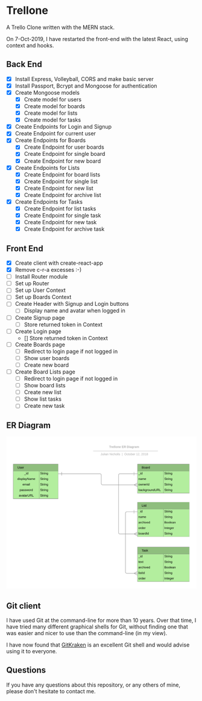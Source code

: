 # Trellone

A Trello Clone written with the MERN stack.

On 7-Oct-2019, I have restarted the front-end with the latest React,
using context and hooks.

## Back End

* [x] Install Express, Volleyball, CORS and make basic server
* [x] Install Passport, Bcrypt and Mongoose for authentication
* [x] Create Mongoose models
  * [x] Create model for users
  * [x] Create model for boards
  * [x] Create model for lists
  * [x] Create model for tasks
* [x] Create Endpoints for Login and Signup
* [x] Create Endpoint for current user
* [x] Create Endpoints for Boards
  * [x] Create Endpoint for user boards
  * [x] Create Endpoint for single board
  * [x] Create Endpoint for new board
* [x] Create Endpoints for Lists
  * [x] Create Endpoint for board lists
  * [x] Create Endpoint for single list
  * [x] Create Endpoint for new list
  * [x] Create Endpoint for archive list
* [x] Create Endpoints for Tasks
  * [x] Create Endpoint for list tasks
  * [x] Create Endpoint for single task
  * [x] Create Endpoint for new task
  * [x] Create Endpoint for archive task

## Front End

* [x] Create client with create-react-app
* [x] Remove c-r-a excesses :-)
* [ ] Install Router module
* [ ] Set up Router
* [ ] Set up User Context
* [ ] Set up Boards Context
* [ ] Create Header with Signup and Login buttons
  * [ ] Display name and avatar when logged in
* [ ] Create Signup page
  * [ ] Store returned token in Context
* [ ] Create Login page
  * [] Store returned token in Context
* [ ] Create Boards page
  * [ ] Redirect to login page if not logged in
  * [ ] Show user boards
  * [ ] Create new board
* [ ] Create Board Lists page
  * [ ] Redirect to login page if not logged in
  * [ ] Show board lists
  * [ ] Create new list
  * [ ] Show list tasks
  * [ ] Create new task

## ER Diagram

  ![ER Diagram](Trellone-ER-Diagram.png)

## Git client

I have used Git at the command-line for more than 10 years.
Over that time, I have tried many different graphical shells for Git,
without finding one that was easier and nicer to use than the command-line
(in my view).

I have now found that [GitKraken](https://www.gitkraken.com) is an excellent
Git shell and would advise using it to everyone.

## Questions

If you have any questions about this repository, or any others of mine, please
don't hesitate to contact me.

